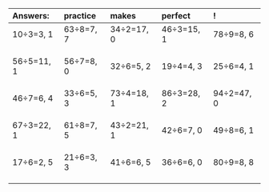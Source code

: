 | Answers: | practice | makes | perfect | ! |
| :--- | :--- | :--- | :--- | :--- |
| 10÷3=3, 1 | 63÷8=7, 7 | 34÷2=17, 0 | 46÷3=15, 1 | 78÷9=8, 6 | 
|   |   |   |   |   | 
|   |   |   |   |   | 
|   |   |   |   |   | 
| 56÷5=11, 1 | 56÷7=8, 0 | 32÷6=5, 2 | 19÷4=4, 3 | 25÷6=4, 1 | 
|   |   |   |   |   | 
|   |   |   |   |   | 
|   |   |   |   |   | 
| 46÷7=6, 4 | 33÷6=5, 3 | 73÷4=18, 1 | 86÷3=28, 2 | 94÷2=47, 0 | 
|   |   |   |   |   | 
|   |   |   |   |   | 
|   |   |   |   |   | 
| 67÷3=22, 1 | 61÷8=7, 5 | 43÷2=21, 1 | 42÷6=7, 0 | 49÷8=6, 1 | 
|   |   |   |   |   | 
|   |   |   |   |   | 
|   |   |   |   |   | 
| 17÷6=2, 5 | 21÷6=3, 3 | 41÷6=6, 5 | 36÷6=6, 0 | 80÷9=8, 8 | 
|   |   |   |   |   | 
|   |   |   |   |   | 
|   |   |   |   |   | 
